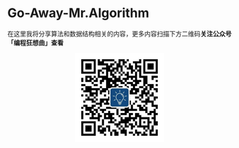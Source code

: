 # Go-Away-Mr.Algorithm

在这里我将分享算法和数据结构相关的内容，更多内容扫描下方二维码**关注公众号「编程狂想曲」查看**
<p align='center'>
<img src="pictures/qrcode.jpg" width=200 >
</p>